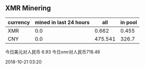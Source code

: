 ## XMR Minering

|currency|mined in last 24 hours|all|in pool|
|---|---|---|---|
|XMR|0.0|0.662|0.455|
|CNY|0.0|475.541|326.7|

今日美元对人民币 6.93	今日xmr对人民币718.46


2018-10-21 03:20